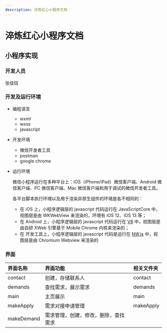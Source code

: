 ```yaml
---
description: 淬炼红心小程序文档
---
```


# 淬炼红心小程序文档

## 

## 小程序实现

### 开发人员

张佳钰

### 开发及运行环境

* 编程语言

  * wxml
  * wxss
  * javascript

* 开发环境

  * 微信开发者工具
  * postman
  * google chrome

* 运行环境

  微信小程序运行在多种平台上：iOS（iPhone/iPad）微信客户端、Android 微信客户端、PC 微信客户端、Mac 微信客户端和用于调试的微信开发者工具。

  各平台脚本执行环境以及用于渲染非原生组件的环境是各不相同的：

  * 在 iOS 上，小程序逻辑层的 javascript 代码运行在 JavaScriptCore 中，视图层是由 WKWebView 来渲染的，环境有 iOS 12、iOS 13 等；
  * 在 Android 上，小程序逻辑层的 javascript 代码运行在 [V8](https://developers.google.com/v8/) 中，视图层是由自研 XWeb 引擎基于 Mobile Chrome 内核来渲染的；
  * 在 开发工具上，小程序逻辑层的 javascript 代码是运行在 [NW.js](https://nwjs.io/) 中，视图层是由 Chromium Webview 来渲染的

### 界面

| 界面名称 | 界面功能 | 相关文件夹 |
| :--- | :--- | :--- |
| contact | 创建，存储联系人 | contact |
| demands | 查找需求，展示需求 | demands |
| main | 主页展示 | main |
| makeApply | 需求对接申请管理 | makeApply |
| makeDemand | 需求管理，创建，修改，删除，查找需求 |  |









